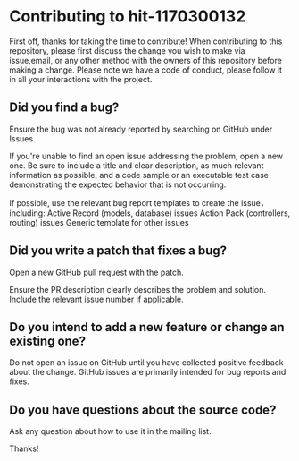 # Contributing to hit-1170300132

First off, thanks for taking the time to contribute!
When contributing to this repository, please first discuss the change you wish to make via issue,email, or any other method with the owners of this repository before making a change. 
Please note we have a code of conduct, please follow it in all your interactions with the project.

## Did you find a bug?

Ensure the bug was not already reported by searching on GitHub under Issues.

If you're unable to find an open issue addressing the problem, open a new one. Be sure to include a title and clear description, as much relevant information as possible, and a code sample or an executable test case demonstrating the expected behavior that is not occurring.

If possible, use the relevant bug report templates to create the issue，including:
Active Record (models, database) issues
Action Pack (controllers, routing) issues
Generic template for other issues

## Did you write a patch that fixes a bug?

Open a new GitHub pull request with the patch.

Ensure the PR description clearly describes the problem and solution. Include the relevant issue number if applicable.

## Do you intend to add a new feature or change an existing one?

Do not open an issue on GitHub until you have collected positive feedback about the change. GitHub issues are primarily intended for bug reports and fixes.

## Do you have questions about the source code?

Ask any question about how to use it in the mailing list.

Thanks!
